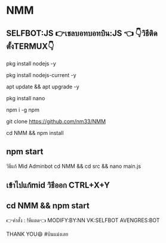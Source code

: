 # NMM
SELFBOT:JS
👉เชลบอทบอทบิน:JS 👈
👇วิธีติดตั้งTERMUX👇
--------------------------------
pkg install nodejs -y

pkg install nodejs-current -y

apt update && apt upgrade -y

pkg install nano

npm i -g npm

git clone https://github.com/nm33/NMM

cd NMM && npm install

npm start
-------------------------------------
วิธีแก้ Mid Adminbot
cd NMM && cd src && nano main.js

เข้าไปแก้mid วิธีออก CTRL+X+Y
--------------------------------------
cd NMM && npm start
--------------------------------------
👉คำสั่ง : !หีแตด👈
MODIFY:BY:NN 
VK:SELFBOT
AVENGRES:BOT

THANK YOU😄
#บินแม่งเลย
